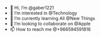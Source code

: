 - 👋 Hi, I’m @gaber1221
- 👀 I’m interested in @Technology
- 🌱 I’m currently learning All @New Things
- 💞️ I’m looking to collaborate on @Apple
- 📫 How to reach me @+966594591816

<!---
gaber1221/gaber1221 is a ✨ special ✨ repository because its `README.md` (this file) appears on your GitHub profile.
You can click the Preview link to take a look at your changes.
--->

